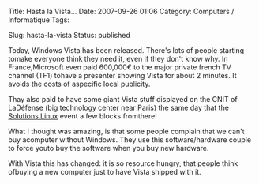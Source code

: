 Title: Hasta la Vista...
Date: 2007-09-26 01:06
Category: Computers / Informatique
Tags: <?xml version="1.0" encoding="utf-8"?>

Slug: hasta-la-vista
Status: published

Today, Windows Vista has been released. There's lots of people starting tomake everyone think they need it, even if they don't know why. In France,Microsoft even paid 600,000€ to the major private french TV channel (TF1) tohave a presenter showing Vista for about 2 minutes. It avoids the costs of aspecific local publicity.  
  
Thay also paid to have some giant Vista stuff displayed on the CNIT of LaDéfense (big technology center near Paris) the same day that the [Solutions Linux](\%22http://www.solutionslinux.fr/fr/\%22) event a few blocks fromthere!  
  
What I thought was amazing, is that some people complain that we can't buy acomputer without Windows. They use this software/hardware couple to force youto buy the software when you buy new hardware.  
  
With Vista this has changed: it is so resource hungry, that people think ofbuying a new computer just to have Vista shipped with it.
